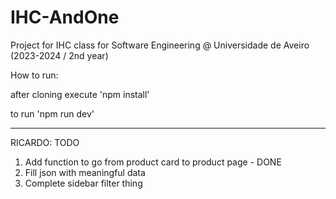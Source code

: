 # IHC-AndOne
Project for IHC class for Software Engineering @ Universidade de Aveiro (2023-2024 / 2nd year)

How to run:

after cloning execute 'npm install'

to run 'npm run dev'

---

RICARDO: TODO

1. Add function to go from product card to product page - DONE
2. Fill json with meaningful data
3. Complete sidebar filter thing
